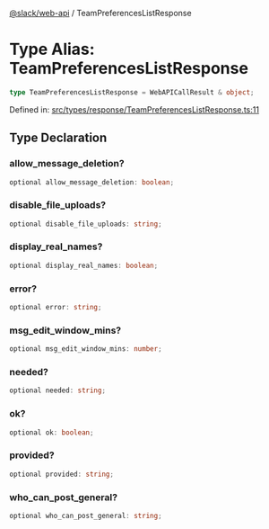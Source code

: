 [@slack/web-api](../index.md) / TeamPreferencesListResponse

# Type Alias: TeamPreferencesListResponse

```ts
type TeamPreferencesListResponse = WebAPICallResult & object;
```

Defined in: [src/types/response/TeamPreferencesListResponse.ts:11](https://github.com/slackapi/node-slack-sdk/blob/main/packages/web-api/src/types/response/TeamPreferencesListResponse.ts#L11)

## Type Declaration

### allow\_message\_deletion?

```ts
optional allow_message_deletion: boolean;
```

### disable\_file\_uploads?

```ts
optional disable_file_uploads: string;
```

### display\_real\_names?

```ts
optional display_real_names: boolean;
```

### error?

```ts
optional error: string;
```

### msg\_edit\_window\_mins?

```ts
optional msg_edit_window_mins: number;
```

### needed?

```ts
optional needed: string;
```

### ok?

```ts
optional ok: boolean;
```

### provided?

```ts
optional provided: string;
```

### who\_can\_post\_general?

```ts
optional who_can_post_general: string;
```
